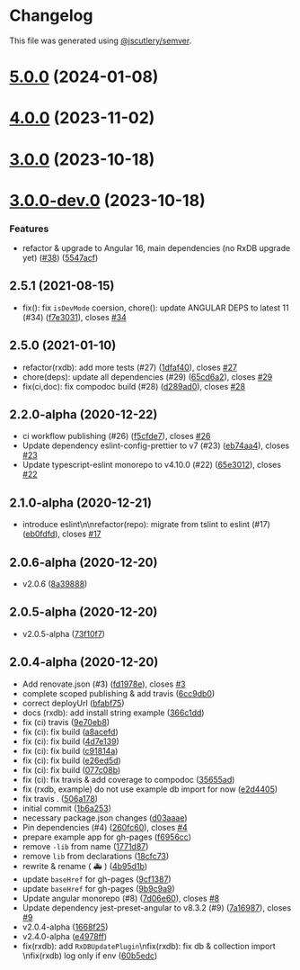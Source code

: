 # Changelog

This file was generated using [@jscutlery/semver](https://github.com/jscutlery/semver).

# [5.0.0](https://github.com/voznik/ngx-odm/compare/v4.0.0...v5.0.0) (2024-01-08)



# [4.0.0](https://github.com/voznik/ngx-odm/compare/v3.0.0...v4.0.0) (2023-11-02)

# [3.0.0](https://github.com/voznik/ngx-odm/compare/v3.0.0-dev.0...v3.0.0) (2023-10-18)

# [3.0.0-dev.0](https://github.com/voznik/ngx-odm/compare/v2.5.1...v3.0.0-dev.0) (2023-10-18)

### Features

- refactor & upgrade to Angular 16, main dependencies (no RxDB upgrade yet) ([#38](https://github.com/voznik/ngx-odm/issues/38)) ([5547acf](https://github.com/voznik/ngx-odm/commit/5547acfcff324ad105b4f6526fab0c439e796524))

## 2.5.1 (2021-08-15)

- fix(): fix `isDevMode` coersion, chore(): update ANGULAR DEPS to latest 11 (#34) ([f7e3031](https://github.com/voznik/ngx-odm/commit/f7e3031)), closes [#34](https://github.com/voznik/ngx-odm/issues/34)

## 2.5.0 (2021-01-10)

- refactor(rxdb): add more tests (#27) ([1dfaf40](https://github.com/voznik/ngx-odm/commit/1dfaf40)), closes [#27](https://github.com/voznik/ngx-odm/issues/27)
- chore(deps): update all dependencies (#29) ([65cd6a2](https://github.com/voznik/ngx-odm/commit/65cd6a2)), closes [#29](https://github.com/voznik/ngx-odm/issues/29)
- fix(ci,doc): fix compodoc build (#28) ([d289ad0](https://github.com/voznik/ngx-odm/commit/d289ad0)), closes [#28](https://github.com/voznik/ngx-odm/issues/28)

## 2.2.0-alpha (2020-12-22)

- ci workflow publishing (#26) ([f5cfde7](https://github.com/voznik/ngx-odm/commit/f5cfde7)), closes [#26](https://github.com/voznik/ngx-odm/issues/26)
- Update dependency eslint-config-prettier to v7 (#23) ([eb74aa4](https://github.com/voznik/ngx-odm/commit/eb74aa4)), closes [#23](https://github.com/voznik/ngx-odm/issues/23)
- Update typescript-eslint monorepo to v4.10.0 (#22) ([65e3012](https://github.com/voznik/ngx-odm/commit/65e3012)), closes [#22](https://github.com/voznik/ngx-odm/issues/22)

## 2.1.0-alpha (2020-12-21)

- introduce eslint\n\nrefactor(repo): migrate from tslint to eslint (#17) ([eb0fdfd](https://github.com/voznik/ngx-odm/commit/eb0fdfd)), closes [#17](https://github.com/voznik/ngx-odm/issues/17)

## 2.0.6-alpha (2020-12-20)

- v2.0.6 ([8a39888](https://github.com/voznik/ngx-odm/commit/8a39888))

## 2.0.5-alpha (2020-12-20)

- v2.0.5-alpha ([73f10f7](https://github.com/voznik/ngx-odm/commit/73f10f7))

## 2.0.4-alpha (2020-12-20)

- Add renovate.json (#3) ([fd1978e](https://github.com/voznik/ngx-odm/commit/fd1978e)), closes [#3](https://github.com/voznik/ngx-odm/issues/3)
- complete scoped publishing & add travis ([6cc9db0](https://github.com/voznik/ngx-odm/commit/6cc9db0))
- correct deployUrl ([bfabf75](https://github.com/voznik/ngx-odm/commit/bfabf75))
- docs (rxdb): add install string example ([366c1dd](https://github.com/voznik/ngx-odm/commit/366c1dd))
- fix (ci) travis ([9e70eb8](https://github.com/voznik/ngx-odm/commit/9e70eb8))
- fix (ci): fix build ([a8acefd](https://github.com/voznik/ngx-odm/commit/a8acefd))
- fix (ci): fix build ([4d7e139](https://github.com/voznik/ngx-odm/commit/4d7e139))
- fix (ci): fix build ([c91814a](https://github.com/voznik/ngx-odm/commit/c91814a))
- fix (ci): fix build ([e26ed5d](https://github.com/voznik/ngx-odm/commit/e26ed5d))
- fix (ci): fix build ([077c08b](https://github.com/voznik/ngx-odm/commit/077c08b))
- fix (ci): fix travis & add coverage to compodoc ([35655ad](https://github.com/voznik/ngx-odm/commit/35655ad))
- fix (rxdb, example) do not use example db import for now ([e2d4405](https://github.com/voznik/ngx-odm/commit/e2d4405))
- fix travis . ([506a178](https://github.com/voznik/ngx-odm/commit/506a178))
- initial commit ([1b6a253](https://github.com/voznik/ngx-odm/commit/1b6a253))
- necessary package.json changes ([d03aaae](https://github.com/voznik/ngx-odm/commit/d03aaae))
- Pin dependencies (#4) ([260fc60](https://github.com/voznik/ngx-odm/commit/260fc60)), closes [#4](https://github.com/voznik/ngx-odm/issues/4)
- prepare example app for gh-pages ([f6956cc](https://github.com/voznik/ngx-odm/commit/f6956cc))
- remove `-lib` from name ([1771d87](https://github.com/voznik/ngx-odm/commit/1771d87))
- remove `lib` from declarations ([18cfc73](https://github.com/voznik/ngx-odm/commit/18cfc73))
- rewrite & rename ( :ambulance: ) ([4b95d1b](https://github.com/voznik/ngx-odm/commit/4b95d1b))
- update `baseHref` for gh-pages ([9cf1387](https://github.com/voznik/ngx-odm/commit/9cf1387))
- update `baseHref` for gh-pages ([9b9c9a9](https://github.com/voznik/ngx-odm/commit/9b9c9a9))
- Update angular monorepo (#8) ([7d06e60](https://github.com/voznik/ngx-odm/commit/7d06e60)), closes [#8](https://github.com/voznik/ngx-odm/issues/8)
- Update dependency jest-preset-angular to v8.3.2 (#9) ([7a16987](https://github.com/voznik/ngx-odm/commit/7a16987)), closes [#9](https://github.com/voznik/ngx-odm/issues/9)
- v2.0.4-alpha ([1668f25](https://github.com/voznik/ngx-odm/commit/1668f25))
- v2.4.0-alpha ([e4978ff](https://github.com/voznik/ngx-odm/commit/e4978ff))
- fix(rxdb): add `RxDBUpdatePlugin`\nfix(rxdb): fix db & collection import \nfix(rxdb) log only if env ([60b5edc](https://github.com/voznik/ngx-odm/commit/60b5edc))
